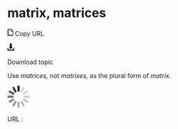 # matrix, matrices

![Copy URL](media/matrix-matrices/Copy.png)
Copy URL

![Download](media/matrix-matrices/Download.png)

Download topic

Use *matrices,* not *matrixes,* as the plural form of *matrix*.

![In progress](media/matrix-matrices/activity-large.gif)

URL :

